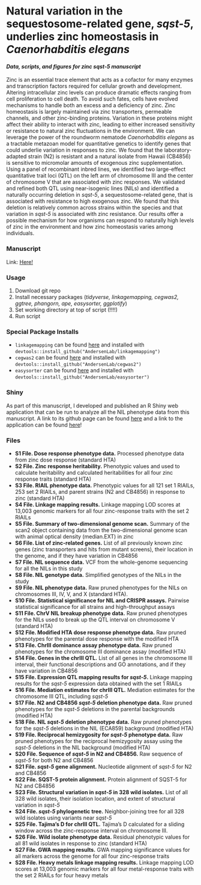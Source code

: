 # Natural variation in the sequestosome-related gene, *sqst-5*, underlies zinc homeostasis in *Caenorhabditis elegans*
#### *Data, scripts, and figures for zinc *sqst-5* manuscript*

Zinc is an essential trace element that acts as a cofactor for many enzymes and transcription factors required for cellular growth and development. Altering intracellular zinc levels can produce dramatic effects ranging from cell proliferation to cell death. To avoid such fates, cells have evolved mechanisms to handle both an excess and a deficiency of zinc. Zinc homeostasis is largely maintained via zinc transporters, permeable channels, and other zinc-binding proteins. Variation in these proteins might affect their ability to interact with zinc, leading to either increased sensitivity or resistance to natural zinc fluctuations in the environment. We can leverage the power of the roundworm nematode *Caenorhabditis elegans* as a tractable metazoan model for quantitative genetics to identify genes that could underlie variation in responses to zinc. We found that the laboratory-adapted strain (N2) is resistant and a natural isolate from Hawaii (CB4856) is sensitive to micromolar amounts of exogenous zinc supplementation. Using a panel of recombinant inbred lines, we identified two large-effect quantitative trait loci (QTL) on the left arm of chromosome III and the center of chromosome V that are associated with zinc responses. We validated and refined both QTL using near-isogenic lines (NILs) and identified a naturally occurring deletion in *sqst-5*, a sequestosome-related gene, that is associated with resistance to high exogenous zinc. We found that this deletion is relatively common across strains within the species and that variation in *sqst-5* is associated with zinc resistance. Our results offer a possible mechanism for how organisms can respond to naturally high levels of zinc in the environment and how zinc homeostasis varies among individuals.

### Manuscript
Link: [Here!](https://journals.plos.org/plosgenetics/article?id=10.1371/journal.pgen.1008986)

### Usage
1. Download git repo
2. Install necessary packages (*tidyverse, linkagemapping, cegwas2, ggtree, phangorn, ape, easysorter, ggplotify*)
3. Set working directory at top of script (!!!!)
4. Run script

### Special Package Installs
- `linkagemapping` can be found [here](https://github.com/AndersenLab/linkagemapping) and installed with `devtools::install_github("AndersenLab/linkagemapping")`
- `cegwas2` can be found [here](https://github.com/AndersenLab/cegwas2) and installed with `devtools::install_github("AndersenLab/cegwas2")`
- `easysorter` can be found [here](https://github.com/AndersenLab/easysorter) and installed with `devtools::install_github("AndersenLab/easysorter")`

### Shiny
As part of this manuscript, I developed and published an R Shiny web application that can be run to analyze all the NIL phenotype data from this manuscript. A link to its github page can be found [here](https://github.com/katiesevans/finemap_NIL) and a link to the application can be found [here](https://katiesevans9.shinyapps.io/QTL_NIL/)!

### Files
- **S1 File. Dose response phenotype data.** Processed phenotype data from zinc dose response (standard HTA)
- **S2 File. Zinc response heritability.** Phenotypic values and used to calculate heritability and calculated heritabilities for all four zinc response traits (standard HTA)
- **S3 File. RIAIL phenotype data.** Phenotypic values for all 121 set 1 RIAILs, 253 set 2 RIAILs, and parent strains (N2 and CB4856) in response to zinc (standard HTA) 
- **S4 File. Linkage mapping results.** Linkage mapping LOD scores at 13,003 genomic markers for all four zinc-response traits with the set 2 RIAILs 
- **S5 File. Summary of two-dimensional genome scan.** Summary of the scan2 object containing data from the two-dimensional genome scan with animal optical density (median.EXT) in zinc 
- **S6 File. List of zinc-related genes.** List of all previously known zinc genes (zinc transporters and hits from mutant screens), their location in the genome, and if they have variation in CB4856 
- **S7 File. NIL sequence data.** VCF from the whole-genome sequencing for all the NILs in this study 
- **S8 File. NIL genotype data.** Simplified genotypes of the NILs in the study 
- **S9 File. NIL phenotype data.** Raw pruned phenotypes for the NILs on chromosomes III, IV, V, and X (standard HTA). 
- **S10 File. Statistical significance for NIL and CRISPR assays.** Pairwise statistical significance for all strains and high-throughput assays 
- **S11 File. ChrV NIL breakup phenotype data.** Raw pruned phenotypes for the NILs used to break up the QTL interval on chromosome V (standard HTA) 
- **S12 File. Modified HTA dose response phenotype data.** Raw pruned phenotypes for the parental dose response with the modified HTA  
- **S13 File. ChrIII dominance assay phenotype data.** Raw pruned phenotypes for the chromosome III dominance assay (modified HTA) 
- **S14 File. Genes in the chrIII QTL.** List of all genes in the chromosome III interval, their functional descriptions and GO annotations, and if they have variation in CB4856 
- **S15 File. Expression QTL mapping results for *sqst-5*.** Linkage mapping results for the *sqst-5* expression data obtained with the set 1 RIAILs 
- **S16 File. Mediation estimates for chrIII QTL.** Mediation estimates for the chromosome III QTL, including *sqst-5* 
- **S17 File. N2 and CB4856 *sqst-5* deletion phenotype data.** Raw pruned phenotypes for the *sqst-5* deletions in the parental backgrounds (modified HTA) 
- **S18 File. NIL *sqst-5* deletion phenotype data.** Raw pruned phenotypes for the *sqst-5* deletions in the NIL (ECA859) background (modified HTA) 
- **S19 File. Reciprocal hemizygosity for *sqst-5* phenotype data.** Raw pruned phenotypes for the reciprocal hemizygosity assay using the *sqst-5* deletions in the NIL background (modified HTA) 
- **S20 File. Sequence of *sqst-5* in N2 and CB4856.** Raw sequence of *sqst-5* for both N2 and CB4856 
- **S21 File. *sqst-5* gene alignment.** Nucleotide alignment of *sqst-5* for N2 and CB4856 
- **S22 File. SQST-5 protein alignment.** Protein alignment of SQST-5 for N2 and CB4856 
- **S23 File. Structural variation in *sqst-5* in 328 wild isolates.** List of all 328 wild isolates, their isolation location, and extent of structural variation in *sqst-5* 
- **S24 File. *sqst-5* phylogenetic tree.** Neighbor-joining tree for all 328 wild isolates using variants near *sqst-5*
- **S25 File. Tajima’s D for chrIII QTL.** Tajima’s D calculated for a sliding window across the zinc-response interval on chromosome III.
- **S26 File. Wild isolate phenotype data.** Residual phenotypic values for all 81 wild isolates in response to zinc (standard HTA) 
- **S27 File. GWA mapping results.** GWA mapping significance values for all markers across the genome for all four zinc-response traits
- **S28 File. Heavy metals linkage mapping results.** Linkage mapping LOD scores at 13,003 genomic markers for all four metal-response traits with the set 2 RIAILs for four heavy metals

